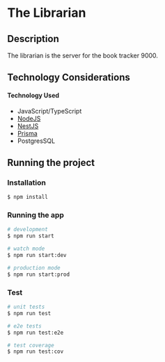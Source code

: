 # The Librarian

## Description

The librarian is the server for the book tracker 9000.

## Technology Considerations

#### Technology Used
- JavaScript/TypeScript
- [NodeJS](https://nodejs.org/en)
- [NestJS](https://nestjs.com/)
- [Prisma](https://www.prisma.io)
- PostgresSQL

## Running the project

### Installation

```bash
$ npm install
```

### Running the app

```bash
# development
$ npm run start

# watch mode
$ npm run start:dev

# production mode
$ npm run start:prod
```

### Test

```bash
# unit tests
$ npm run test

# e2e tests
$ npm run test:e2e

# test coverage
$ npm run test:cov
```


